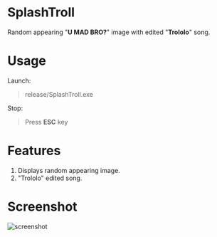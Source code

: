 # SplashTroll
Random appearing "**U MAD BRO?**" image with edited "**Trololo**" song.

# Usage
Launch:
> release/SplashTroll.exe

Stop:
> Press **ESC** key

# Features
1. Displays random appearing image.
2. "Trololo" edited song.

# Screenshot
![screenshot](https://i.imgur.com/R5d0huZ.png)

